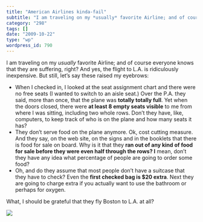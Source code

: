 ```yaml
---
title: "American Airlines kinda-fail"
subtitle: "I am traveling on my *usually* favorite Airline; and of course everyone knows that they are sufferin..."
category: "298"
tags: []
date: "2009-10-22"
type: "wp"
wordpress_id: 790
---
```

I am traveling on my *usually* favorite Airline; and of course everyone knows that they are suffering, right? And yes, the flight to L.A. is ridiculously inexpensive. But still, let’s say these raised my eyebrows:

- When I checked in, I looked at the seat assignment chart and there were no free seats (I wanted to switch to an aisle seat.) Over the P.A. they said, more than once, that the plane was **totally totally full**. Yet when the doors closed, there were **at least 8 empty seats visible** to me from where I was sitting, including two whole rows. Don’t they have, like, computers, to keep track of who is on the plane and how many seats it has?
- They don’t serve food on the plane anymore. Ok, cost cutting measure. And they say, on the web site, on the signs and in the booklets that there is food for sale on board. Why is it that they **ran out of any kind of food for sale before they were even half through the rows? I** mean, don’t they have any idea what percentage of people are going to order some food?
- Oh, and do they assume that most people don’t have a suitcase that they have to check? Even the **first checked bag is $20 extra**. Next they are going to charge extra if you actually want to use the bathroom or perhaps for oxygen.

What, I should be grateful that they fly Boston to L.A. at all?

![](https://i0.wp.com/img.zemanta.com/pixy.gif?w=584)